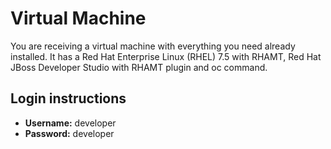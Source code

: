 # Virtual Machine

You are receiving a virtual machine with everything you need already installed. It has a Red Hat Enterprise Linux \(RHEL\) 7.5 with RHAMT, Red Hat JBoss Developer Studio with RHAMT plugin and oc command.

## Login instructions

* **Username:** developer
* **Password:** developer



